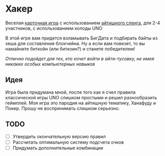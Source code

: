 # Хакер
Веселая [карточная игра](https://github.com/odessky/Hacker/wiki) с использованием [айтишного сленга](https://github.com/odessky/Hacker/wiki/Жаргон), для 2-4 участников, с использованием колоды UNO

В этой игре вам придется взламывать БигДата и подбирать байты из хеша для составления блокчейна. Ну а если вам повезет, то вы намайните биткойн (или биткоин?) и станете победителем!

_Отлично подойдет для тех, кто хочет войти в айти-тусовку, не имея никаких особых компьютерных навыков_

## Идея
Игра была придумана мной, после того как я счел правила классической игры UNO слишком простыми и решил разнообразить геймплей. Моя игра это пародия на айтишную тематику, Ханафуду и Покер. Прошу не воспринимать слишком серьезно.

## TODO
- [ ] Утвердить окончательную версию правил
- [ ] Рассчитать оптимальную систему подсчета очков
- [ ] Придумать дополнительные комбинации
